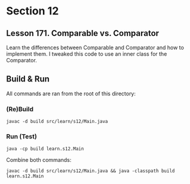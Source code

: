 # Section 12

## Lesson 171. Comparable vs. Comparator

Learn the differences between Comparable and Comparator and how to implement them.
I tweaked this code to use an inner class for the Comparator.

## Build & Run

All commands are ran from the root of this directory:

### (Re)Build

```javac -d build src/learn/s12/Main.java```

### Run (Test)

```java -cp build learn.s12.Main```

Combine both commands:

```javac -d build src/learn/s12/Main.java && java -classpath build learn.s12.Main```

